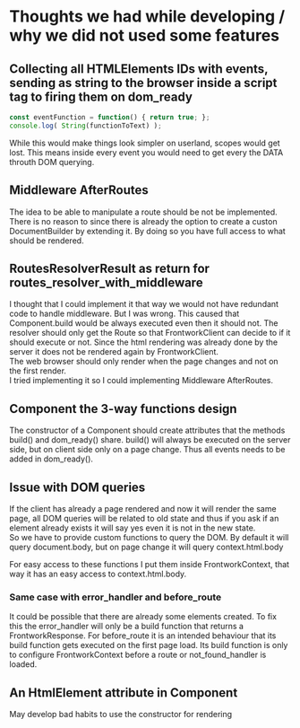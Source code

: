 # Thoughts we had while developing / why we did not used some features

## Collecting all HTMLElements IDs with events, sending as string to the browser inside a script tag to firing them on dom_ready 
```JavaScript
const eventFunction = function() { return true; };
console.log( String(functionToText) );
```

While this would make things look simpler on userland, scopes would get lost. This means inside every event you would need to get every the DATA throuth DOM querying.


## Middleware AfterRoutes
The idea to be able to manipulate a route should be not be implemented. There is no reason to since there is already the option to create a custon DocumentBuilder by extending it. By doing so you have full access to what should be rendered.

## RoutesResolverResult as return for routes_resolver_with_middleware
I thought that I could implement it that way we would not have redundant code to handle middleware. But I was wrong. This caused that Component.build would be always executed even then it should not. The resolver should only get the Route so that FrontworkClient can decide to if it should execute or not. Since the html rendering was already done by the server it does not be rendered again by FrontworkClient.  
The web browser should only render when the page changes and not on the first render.  
I tried implementing it so I could implementing Middleware AfterRoutes.

## Component the 3-way functions design
The constructor of a Component should create attributes that the methods build() and dom_ready() share.
build() will always be executed on the server side, but on client side only on a page change.
Thus all events needs to be added in dom_ready().

## Issue with DOM queries
If the client has already a page rendered and now it will render the same page, all DOM queries will be related to old state and thus if you ask if an element already exists it will say yes even it is not in the new state.  
So we have to provide custom functions to query the DOM. By default it will query document.body, but on page change it will query context.html.body

For easy access to these functions I put them inside FrontworkContext, that way it has an easy access to context.html.body.

### Same case with error_handler and before_route
It could be possible that there are already some elements created. To fix this the error_handler will only be a build function that returns a FrontworkResponse.
For before_route it is an intended behaviour that its build function gets executed on the first page load. Its build function is only to configure FrontworkContext before a route or not_found_handler is loaded.

## An HtmlElement attribute in Component
May develop bad habits to use the constructor for rendering